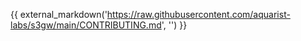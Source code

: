 <!-- markdownlint-disable MD013 -->
<!-- markdownlint-disable MD041 -->
{{ external_markdown('https://raw.githubusercontent.com/aquarist-labs/s3gw/main/CONTRIBUTING.md', '') }}
